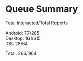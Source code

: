 # Queue Summary

Total Interacted/Total Reports

Android: 77/285  
Desktop: 161/615  
iOS: 28/64

Total: 266/964
